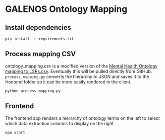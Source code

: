# GALENOS Ontology Mapping

## Install dependencies
```
pip install -r requirements.txt
```

## Process mapping CSV

ontology_mapping.csv is a modified version of the [Mental Health Ontology mapping to LSRs.csv](https://github.com/galenos-project/mental-health-ontology/blob/main/Mapping%20to%20LSRs/Mental%20Health%20Ontology%20mapping%20to%20LSRs.csv). Eventually this will be pulled directly from GitHub. `process_mapping.py` converts the hierarchy to JSON and saves it to the frontend folder so it can be more easily rendered in the client.

```
python process_mapping.py
```

## Frontend

The frontend app renders a hierarchy of ontology terms on the left to select which data extraction columns to display on the right.

```
npm start
```
